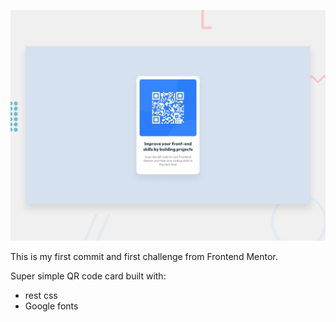 ![](./preview.jpg)

This is my first commit and first challenge from Frontend Mentor.

Super simple QR code card built with:

- rest css
- Google fonts